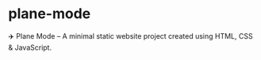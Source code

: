 # plane-mode
✈️ Plane Mode – A minimal static website project created using HTML, CSS &amp; JavaScript.
